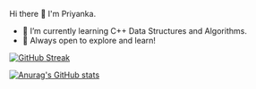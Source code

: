 Hi there 👋 I'm Priyanka.
- 🌱 I’m currently learning C++ Data Structures and Algorithms.
- 🌌 Always open to explore and learn!



[![GitHub Streak](http://github-readme-streak-stats.herokuapp.com?user=Priy-nka&theme=great-gatsby&hide_border=true&date_format=M%20j%5B%2C%20Y%5D)](https://git.io/streak-stats)

[![Anurag's GitHub stats](https://github-readme-stats.vercel.app/api?username=Priy-nka&show_icons=true&theme=great-gatsby)](https://github.com/anuraghazra/github-readme-stats)
